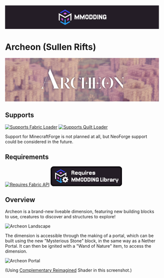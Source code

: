 [![MModding](https://raw.githubusercontent.com/MModding/art/main/brand/mmodding_dark_banner.png)](https://mmodding.com/discord)

# Archeon (Sullen Rifts)

[<img src="https://github.com/MModding/art/blob/main/mods/archeon/banner.png?raw=true" width="512" alt="Archeon Banner">](https://modrinth.com/mod/extravaganza)

## Supports

[<img src="https://github.com/JR1811/Boatism/blob/5bdbea79b11428101353c4a67ccd4b3821200a76/extrernal/promo/badges/supported_on_fabric_loader.png?raw=true" width="200" alt="Supports Fabric Loader">](https://fabricmc.net)
[<img src="https://github.com/JR1811/Boatism/blob/5bdbea79b11428101353c4a67ccd4b3821200a76/extrernal/promo/badges/supported_on_quilt_loader.png?raw=true" width="200" alt="Supports Quilt Loader">](https://quiltmc.org)

Support for MinecraftForge is not planned at all, but NeoForge support could be considered in the future.

## Requirements

[<img src="https://github.com/JR1811/Boatism/blob/5bdbea79b11428101353c4a67ccd4b3821200a76/extrernal/promo/badges/requires_fabric_api.png?raw=true" width="200" alt="Requires Fabric API">](https://modrinth.com/mod/fabric-api)
[<img src="https://raw.githubusercontent.com/MModding/art/main/mods/library/requires_mmodding_library.png" width="234"></img>](https://modrinth.com/mod/mmodding-library)

## Overview

Archeon is a brand-new liveable dimension, featuring new building blocks to use, creatures to discover and structures to explore!

<img src="https://github.com/MModding/art/blob/main/mods/archeon/landscape.png?raw=true" width="1024" alt="Archeon Landscape">

The dimension is accessible through the making of a portal, which can be built using the new "Mysterious Stone" block, in the same way as a Nether Portal. It can then be ignited with a "Wand of Nature" item, to access the dimension.

<img src="https://github.com/MModding/art/blob/main/mods/archeon/portal.png?raw=true" width="1024" alt="Archeon Portal">

(Using [Complementary Reimagined](https://modrinth.com/shader/complementary-reimagined) Shader in this screenshot.)
